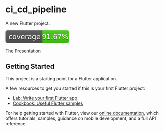 # ci_cd_pipeline

A new Flutter project.

![Test Coverage](coverage_badge.svg)

[The Presentation](https://docs.google.com/presentation/d/1yUd-Qlyo8sYhnL2vH4SxzMdcLaLByQpxpqY7DNoZW-k/edit?usp=sharing)

## Getting Started

This project is a starting point for a Flutter application.

A few resources to get you started if this is your first Flutter project:

- [Lab: Write your first Flutter app](https://flutter.dev/docs/get-started/codelab)
- [Cookbook: Useful Flutter samples](https://flutter.dev/docs/cookbook)

For help getting started with Flutter, view our
[online documentation](https://flutter.dev/docs), which offers tutorials,
samples, guidance on mobile development, and a full API reference.
